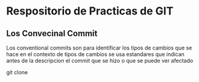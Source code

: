 # Respositorio de Practicas de GIT

## Los Convecinal Commit

Los conventional commits son para identificar los tipos de cambios que se hace en el contexto de tipos de cambios se usa estandares que indican antes de la descripcion el commit que se hizo o que se puede ver afectado

  git clone
